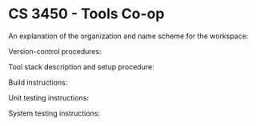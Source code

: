 # CS 3450 - Tools Co-op

An explanation of the organization and name scheme for the workspace:

Version-control procedures:

Tool stack description and setup procedure:

Build instructions:

Unit testing instructions:

System testing instructions: